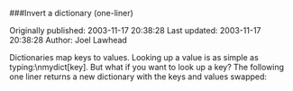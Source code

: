 ###Invert a dictionary (one-liner)

Originally published: 2003-11-17 20:38:28
Last updated: 2003-11-17 20:38:28
Author: Joel Lawhead

Dictionaries map keys to values. Looking up a value is as simple as typing:\nmydict[key]. But what if you want to look up a key? The following one liner returns a new dictionary with the keys and values swapped: